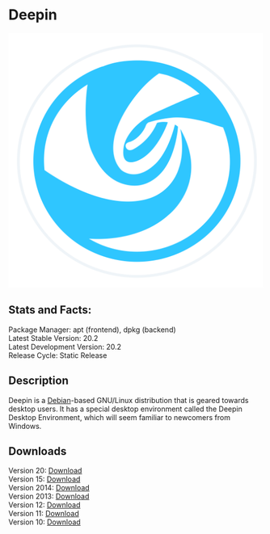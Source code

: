 # Deepin

![](icons/output-onlinepngtools.png)

## Stats and Facts:
Package Manager: apt (frontend), dpkg (backend)<br>
Latest Stable Version: 20.2<br>
Latest Development Version: 20.2<br>
Release Cycle: Static Release

## Description
Deepin is a [Debian](debian.md)-based GNU/Linux distribution that is geared towards desktop users. It has a special desktop environment called the Deepin Desktop Environment, which will seem familiar to newcomers from Windows.

## Downloads

Version 20: [Download](https://sourceforge.net/projects/deepin/files/20.2/deepin-desktop-community-20.2-amd64.iso/download)<br>
Version 15: [Download](https://sourceforge.net/projects/deepin/files/15.11/deepin-15.11-amd64.iso/download)<br>
Version 2014: [Download](https://sourceforge.net/projects/deepin/files/2014.3/deepin_2014.3_i386.iso/download)<br>
Version 2013: [Download](https://sourceforge.net/projects/deepin/files/2013/deepin-desktop-amd64-i18n.iso/download)<br>
Version 12: [Download](https://sourceforge.net/projects/deepin/files/12.06/en/deepin_12.06_en_i386.iso/download)<br>
Version 11: [Download](https://sourceforge.net/projects/deepin/files/11.12.1/en/deepin_11.12.1_en_amd64.iso/download)<br>
Version 10: [Download](https://sourceforge.net/projects/deepin/files/10.12/deepin_10.12.1_i386.iso/download)
